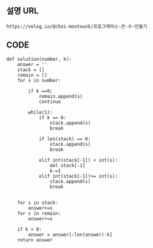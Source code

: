 ## 설명 URL
    https://velog.io/@choi-montaunk/프로그래머스-큰-수-만들기
## CODE

    def solution(number, k):
        answer = ''
        stack = []
        remain = []
        for s in number:

            if k ==0:
                remain.append(s)
                continue

            while(1):
                if k == 0:
                    stack.append(s)
                    break

                if len(stack) == 0:
                    stack.append(s)
                    break

                elif int(stack[-1]) < int(s):
                    del stack[-1]
                    k-=1
                elif int(stack[-1])>= int(s):
                    stack.append(s)
                    break


        for s in stack:
            answer+=s
        for s in remain:
            answer+=s

        if k > 0:
            answer = answer[:len(answer)-k]
        return answer
